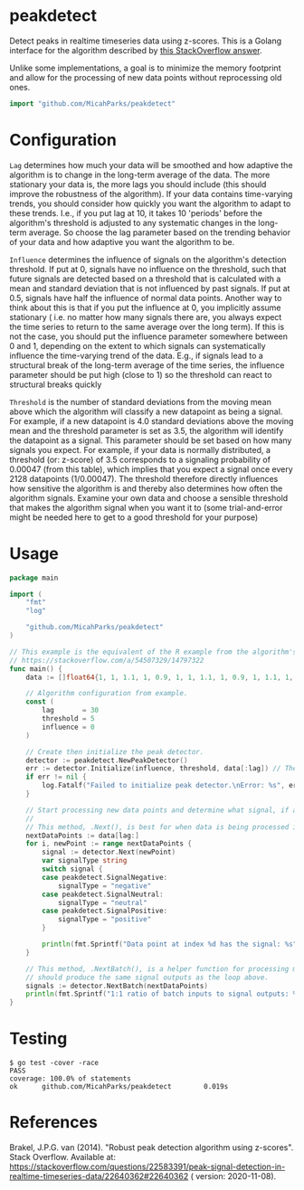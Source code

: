 # peakdetect
Detect peaks in realtime timeseries data using z-scores. This is a Golang interface for the algorithm described
by [this StackOverflow answer](https://stackoverflow.com/a/22640362/14797322).

Unlike some implementations, a goal is to minimize the memory footprint and allow for the processing of new data points
without reprocessing old ones.

```go
import "github.com/MicahParks/peakdetect"
```

# Configuration
`Lag` determines how much your data will be smoothed and how adaptive the algorithm is to change in the long-term
average of the data. The more stationary your data is, the more lags you should include (this should improve the
robustness of the algorithm). If your data contains time-varying trends, you should consider how quickly you want the
algorithm to adapt to these trends. I.e., if you put lag at 10, it takes 10 'periods' before the algorithm's threshold
is adjusted to any systematic changes in the long-term average. So choose the lag parameter based on the trending
behavior of your data and how adaptive you want the algorithm to be.

`Influence` determines the influence of signals on the algorithm's detection threshold. If put at 0, signals have no
influence on the threshold, such that future signals are detected based on a threshold that is calculated with a mean
and standard deviation that is not influenced by past signals. If put at 0.5, signals have half the influence of normal
data points. Another way to think about this is that if you put the influence at 0, you implicitly assume stationary (
i.e. no matter how many signals there are, you always expect the time series to return to the same average over the long
term). If this is not the case, you should put the influence parameter somewhere between 0 and 1, depending on the
extent to which signals can systematically influence the time-varying trend of the data. E.g., if signals lead to a
structural break of the long-term average of the time series, the influence parameter should be put high (close to 1) so
the threshold can react to structural breaks quickly

`Threshold` is the number of standard deviations from the moving mean above which the algorithm will classify a new
datapoint as being a signal. For example, if a new datapoint is 4.0 standard deviations above the moving mean and the
threshold parameter is set as 3.5, the algorithm will identify the datapoint as a signal. This parameter should be set
based on how many signals you expect. For example, if your data is normally distributed, a threshold (or: z-score) of
3.5 corresponds to a signaling probability of 0.00047 (from this table), which implies that you expect a signal once
every 2128 datapoints (1/0.00047). The threshold therefore directly influences how sensitive the algorithm is and
thereby also determines how often the algorithm signals. Examine your own data and choose a sensible threshold that
makes the algorithm signal when you want it to (some trial-and-error might be needed here to get to a good threshold for
your purpose)

# Usage
```go
package main

import (
	"fmt"
	"log"

	"github.com/MicahParks/peakdetect"
)

// This example is the equivalent of the R example from the algorithm's author.
// https://stackoverflow.com/a/54507329/14797322
func main() {
	data := []float64{1, 1, 1.1, 1, 0.9, 1, 1, 1.1, 1, 0.9, 1, 1.1, 1, 1, 0.9, 1, 1, 1.1, 1, 1, 1, 1, 1.1, 0.9, 1, 1.1, 1, 1, 0.9, 1, 1.1, 1, 1, 1.1, 1, 0.8, 0.9, 1, 1.2, 0.9, 1, 1, 1.1, 1.2, 1, 1.5, 1, 3, 2, 5, 3, 2, 1, 1, 1, 0.9, 1, 1, 3, 2.6, 4, 3, 3.2, 2, 1, 1, 0.8, 4, 4, 2, 2.5, 1, 1, 1}

	// Algorithm configuration from example.
	const (
		lag       = 30
		threshold = 5
		influence = 0
	)

	// Create then initialize the peak detector.
	detector := peakdetect.NewPeakDetector()
	err := detector.Initialize(influence, threshold, data[:lag]) // The length of the initial values is the lag.
	if err != nil {
		log.Fatalf("Failed to initialize peak detector.\nError: %s", err)
	}

	// Start processing new data points and determine what signal, if any they produce.
	//
	// This method, .Next(), is best for when data is being processed in a stream, but this simply iterates over a slice.
	nextDataPoints := data[lag:]
	for i, newPoint := range nextDataPoints {
		signal := detector.Next(newPoint)
		var signalType string
		switch signal {
		case peakdetect.SignalNegative:
			signalType = "negative"
		case peakdetect.SignalNeutral:
			signalType = "neutral"
		case peakdetect.SignalPositive:
			signalType = "positive"
		}

		println(fmt.Sprintf("Data point at index %d has the signal: %s", i+lag, signalType))
	}

	// This method, .NextBatch(), is a helper function for processing many data points at once. It's returned slice
	// should produce the same signal outputs as the loop above.
	signals := detector.NextBatch(nextDataPoints)
	println(fmt.Sprintf("1:1 ratio of batch inputs to signal outputs: %t", len(signals) == len(nextDataPoints)))
}
```

# Testing
```
$ go test -cover -race
PASS
coverage: 100.0% of statements
ok      github.com/MicahParks/peakdetect        0.019s
```

# References
Brakel, J.P.G. van (2014). "Robust peak detection algorithm using z-scores". Stack Overflow. Available
at: https://stackoverflow.com/questions/22583391/peak-signal-detection-in-realtime-timeseries-data/22640362#22640362 (
version: 2020-11-08).
